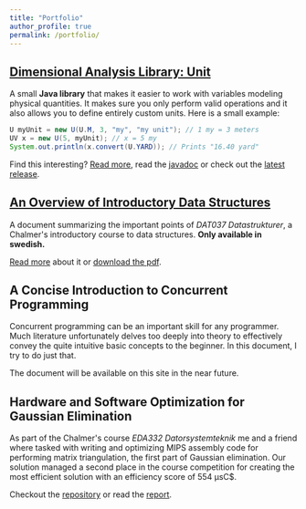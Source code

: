 ```yaml
---
title: "Portfolio"
author_profile: true
permalink: /portfolio/
---
```


## [Dimensional Analysis Library: Unit](unit/)
A small **Java library** that makes it easier to work with variables modeling physical quantities. It makes sure you only perform valid operations and it also allows you to define entirely custom units. Here is a small example:

```java
U myUnit = new U(U.M, 3, "my", "my unit"); // 1 my = 3 meters
UV x = new U(5, myUnit); // x = 5 my
System.out.println(x.convert(U.YARD)); // Prints "16.40 yard"
```

Find this interesting? [Read more](unit/), read the [javadoc](https://ecen.github.io/unit/) or check out the [latest release](https://github.com/ecen/unit/).

## [An Overview of Introductory Data Structures](/portfolio/data-structures/)
A document summarizing the important points of *DAT037 Datastrukturer*, a Chalmer's introductory course to data structures. **Only available in swedish.**

[Read more](/portfolio/data-structures/) about it or [download the pdf](/assets/docs/datastrukturer_sammanfattning.pdf).

## A Concise Introduction to Concurrent Programming
Concurrent programming can be an important skill for any programmer. Much literature unfortunately delves too deeply into theory to effectively convey the quite intuitive basic concepts to the beginner. In this document, I try to do just that.

The document will be available on this site in the near future.

## Hardware and Software Optimization for Gaussian Elimination
As part of the Chalmer's course *EDA332 Datorsystemteknik* me and a friend where tasked with writing and optimizing MIPS assembly code for performing matrix triangulation, the first part of Gaussian elimination. Our solution managed a second place in the course competition for creating the most efficient solution with an efficiency score of 554 µsC$.

Checkout the [repository](https://github.com/ecen/eda332-computer-system-engineering) or read the [report](https://github.com/ecen/eda332-computer-system-engineering/blob/master/report/Optimizing_Hardware_and_Software_for_Gaussian_Elimination.pdf).